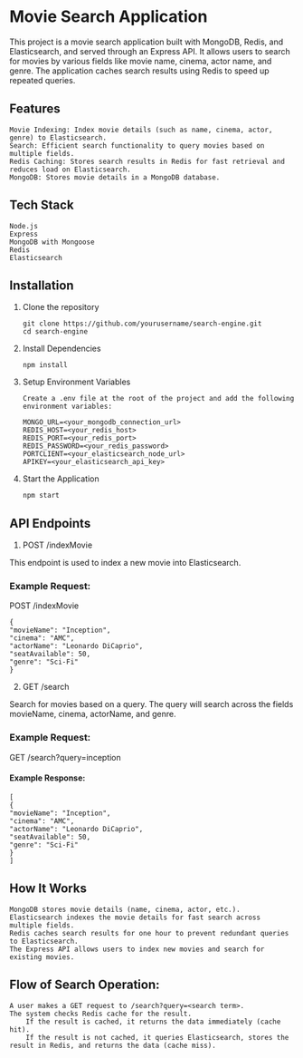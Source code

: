 # Movie Search Application

This project is a movie search application built with MongoDB, Redis, and Elasticsearch, and served through an Express API. It allows users to search for movies by various fields like movie name, cinema, actor name, and genre. The application caches search results using Redis to speed up repeated queries.

## Features

    Movie Indexing: Index movie details (such as name, cinema, actor, genre) to Elasticsearch.
    Search: Efficient search functionality to query movies based on multiple fields.
    Redis Caching: Stores search results in Redis for fast retrieval and reduces load on Elasticsearch.
    MongoDB: Stores movie details in a MongoDB database.

## Tech Stack

    Node.js
    Express
    MongoDB with Mongoose
    Redis
    Elasticsearch

## Installation

1.  Clone the repository

        git clone https://github.com/yourusername/search-engine.git
        cd search-engine

2.  Install Dependencies

        npm install

3.  Setup Environment Variables

        Create a .env file at the root of the project and add the following environment variables:

        MONGO_URL=<your_mongodb_connection_url>
        REDIS_HOST=<your_redis_host>
        REDIS_PORT=<your_redis_port>
        REDIS_PASSWORD=<your_redis_password>
        PORTCLIENT=<your_elasticsearch_node_url>
        APIKEY=<your_elasticsearch_api_key>

4.  Start the Application

        npm start

## API Endpoints

1. POST /indexMovie

This endpoint is used to index a new movie into Elasticsearch.

### Example Request:

POST /indexMovie

    {
    "movieName": "Inception",
    "cinema": "AMC",
    "actorName": "Leonardo DiCaprio",
    "seatAvailable": 50,
    "genre": "Sci-Fi"
    }

2. GET /search

Search for movies based on a query. The query will search across the fields movieName, cinema, actorName, and genre.

### Example Request:

GET /search?query=inception

#### Example Response:

    [
    {
    "movieName": "Inception",
    "cinema": "AMC",
    "actorName": "Leonardo DiCaprio",
    "seatAvailable": 50,
    "genre": "Sci-Fi"
    }
    ]

## How It Works

    MongoDB stores movie details (name, cinema, actor, etc.).
    Elasticsearch indexes the movie details for fast search across multiple fields.
    Redis caches search results for one hour to prevent redundant queries to Elasticsearch.
    The Express API allows users to index new movies and search for existing movies.

## Flow of Search Operation:

    A user makes a GET request to /search?query=<search term>.
    The system checks Redis cache for the result.
        If the result is cached, it returns the data immediately (cache hit).
        If the result is not cached, it queries Elasticsearch, stores the result in Redis, and returns the data (cache miss).
